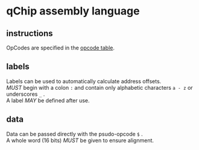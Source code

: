 # qChip assembly language

## instructions
OpCodes are specified in the [opcode table](opcode_table.md).

## labels
Labels can be used to automatically calculate address offsets.  
_MUST_ begin with a colon `:` and contain only alphabetic characters `a - z` or
underscores `_` .  
A label _MAY_ be defined after use.

## data
Data can be passed directly with the psudo-opcode `$` .  
A whole word (16 bits) _MUST_ be given to ensure alignment.
